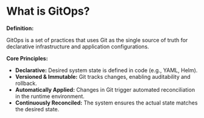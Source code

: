 # What is GitOps?

**Definition:**

GitOps is a set of practices that uses Git as the single source of truth for declarative infrastructure and application configurations.

<div class="mt-8" />

**Core Principles:**

- **Declarative:** Desired system state is defined in code (e.g., YAML, Helm).
- **Versioned & Immutable:** Git tracks changes, enabling auditability and rollback.
- **Automatically Applied:** Changes in Git trigger automated reconciliation in the runtime environment.
- **Continuously Reconciled:** The system ensures the actual state matches the desired state.
